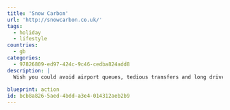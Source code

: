 ```yaml
---
title: 'Snow Carbon'
url: 'http://snowcarbon.co.uk/'
tags:
  - holiday
  - lifestyle
countries:
  - gb
categories:
  - 97826809-ed97-424c-9c46-cedba824add8
description: |
  Wish you could avoid airport queues, tedious transfers and long drives? Want to travel sustainably and enjoyably by train instead - to fantastic accommodation in the best ski resorts in the Alps? Snowcarbon is an independent guide founded by ski journalist Daniel Elkan to help you do exactly that.
  
blueprint: action
id: bcb8a826-5aed-4bdd-a3e4-014312aeb2b9
---
```

